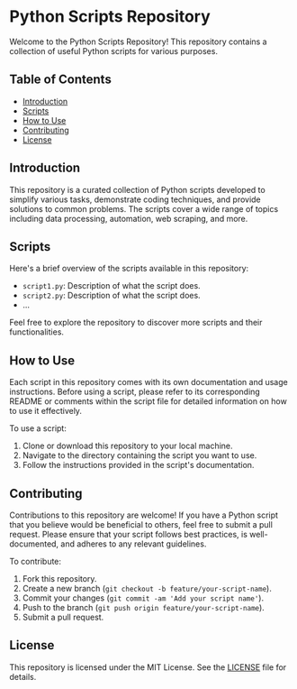 # Python Scripts Repository

Welcome to the Python Scripts Repository! This repository contains a collection of useful Python scripts for various purposes.

## Table of Contents

- [Introduction](#introduction)
- [Scripts](#scripts)
- [How to Use](#how-to-use)
- [Contributing](#contributing)
- [License](#license)

## Introduction

This repository is a curated collection of Python scripts developed to simplify various tasks, demonstrate coding techniques, and provide solutions to common problems. The scripts cover a wide range of topics including data processing, automation, web scraping, and more.

## Scripts

Here's a brief overview of the scripts available in this repository:

- `script1.py`: Description of what the script does.
- `script2.py`: Description of what the script does.
- ...

Feel free to explore the repository to discover more scripts and their functionalities.

## How to Use

Each script in this repository comes with its own documentation and usage instructions. Before using a script, please refer to its corresponding README or comments within the script file for detailed information on how to use it effectively.

To use a script:
1. Clone or download this repository to your local machine.
2. Navigate to the directory containing the script you want to use.
3. Follow the instructions provided in the script's documentation.

## Contributing

Contributions to this repository are welcome! If you have a Python script that you believe would be beneficial to others, feel free to submit a pull request. Please ensure that your script follows best practices, is well-documented, and adheres to any relevant guidelines.

To contribute:
1. Fork this repository.
2. Create a new branch (`git checkout -b feature/your-script-name`).
3. Commit your changes (`git commit -am 'Add your script name'`).
4. Push to the branch (`git push origin feature/your-script-name`).
5. Submit a pull request.

## License

This repository is licensed under the MIT License. See the [LICENSE](LICENSE) file for details.

